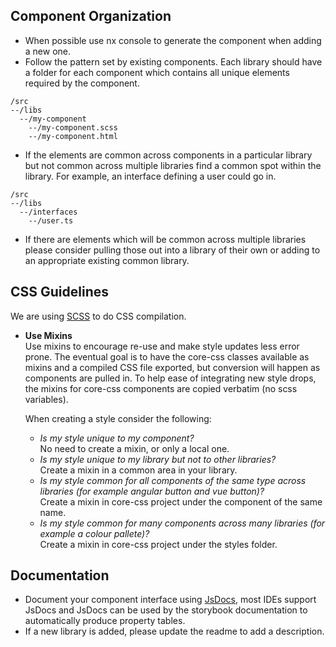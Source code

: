 ## Component Organization
- When possible use nx console to generate the component when adding a new one.  
- Follow the pattern set by existing components.  Each library should have a folder for each component which contains all unique elements required by the component.  
```
/src  
--/libs  
  --/my-component  
    --/my-component.scss  
    --/my-component.html  
```
- If the elements are common across components in a particular library but not common across multiple libraries find a common spot within the library.  For example, an interface defining a user could go in.
```
/src  
--/libs  
  --/interfaces
    --/user.ts
```

- If there are elements which will be common across multiple libraries please consider pulling those out into a library of their own or adding to an appropriate existing common library.  

## CSS Guidelines
  
We are using [SCSS](https://sass-lang.com/) to do CSS compilation.  

- __Use Mixins__  
Use mixins to encourage re-use and make style updates less error prone.  The eventual goal is to have the core-css classes available as mixins and a compiled CSS file exported, but conversion will happen as components are pulled in.  To help ease of integrating new style drops, the mixins for core-css components are copied verbatim (no scss variables).  
  
    When creating a style consider the following:  
    - _Is my style unique to my component?_  
    No need to create a mixin, or only a local one.
    - _Is my style unique to my library but not to other libraries?_  
    Create a mixin in a common area in your library.
    - _Is my style common for all components of the same type across libraries (for example angular button and vue button)?_  
    Create a mixin in core-css project under the component of the same name.
    - _Is my style common for many components across many libraries (for example a colour pallete)?_  
    Create a mixin in core-css project under the styles folder.

## Documentation

- Document your component interface using [JsDocs](https://jsdoc.app/), most IDEs support JsDocs and JsDocs can be used by the storybook documentation to automatically produce property tables.
- If a new library is added, please update the readme to add a description.  


